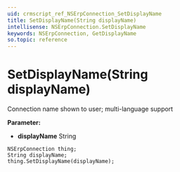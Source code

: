 ```yaml
---
uid: crmscript_ref_NSErpConnection_SetDisplayName
title: SetDisplayName(String displayName)
intellisense: NSErpConnection.SetDisplayName
keywords: NSErpConnection, GetDisplayName
so.topic: reference
---
```


# SetDisplayName(String displayName)

Connection name shown to user; multi-language support

**Parameter:** 
 - **displayName** String

```crmscript
NSErpConnection thing;
String displayName;
thing.SetDisplayName(displayName);
```

